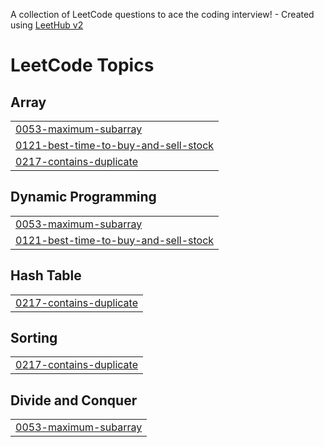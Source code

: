 A collection of LeetCode questions to ace the coding interview! - Created using [LeetHub v2](https://github.com/arunbhardwaj/LeetHub-2.0)
<!---LeetCode Topics Start-->
# LeetCode Topics
## Array
|  |
| ------- |
| [0053-maximum-subarray](https://github.com/Sujan-Katuwal/LeetCode-Blind-75-questions-/tree/master/0053-maximum-subarray) |
| [0121-best-time-to-buy-and-sell-stock](https://github.com/Sujan-Katuwal/LeetCode-Blind-75-questions-/tree/master/0121-best-time-to-buy-and-sell-stock) |
| [0217-contains-duplicate](https://github.com/Sujan-Katuwal/LeetCode-Blind-75-questions-/tree/master/0217-contains-duplicate) |
## Dynamic Programming
|  |
| ------- |
| [0053-maximum-subarray](https://github.com/Sujan-Katuwal/LeetCode-Blind-75-questions-/tree/master/0053-maximum-subarray) |
| [0121-best-time-to-buy-and-sell-stock](https://github.com/Sujan-Katuwal/LeetCode-Blind-75-questions-/tree/master/0121-best-time-to-buy-and-sell-stock) |
## Hash Table
|  |
| ------- |
| [0217-contains-duplicate](https://github.com/Sujan-Katuwal/LeetCode-Blind-75-questions-/tree/master/0217-contains-duplicate) |
## Sorting
|  |
| ------- |
| [0217-contains-duplicate](https://github.com/Sujan-Katuwal/LeetCode-Blind-75-questions-/tree/master/0217-contains-duplicate) |
## Divide and Conquer
|  |
| ------- |
| [0053-maximum-subarray](https://github.com/Sujan-Katuwal/LeetCode-Blind-75-questions-/tree/master/0053-maximum-subarray) |
<!---LeetCode Topics End-->